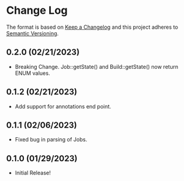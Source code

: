 # Change Log
The format is based on [Keep a Changelog](http://keepachangelog.com/)
and this project adheres to [Semantic Versioning](http://semver.org/).

## 0.2.0 (02/21/2023)
- Breaking Change. Job::getState() and Build::getState() now return ENUM values.

## 0.1.2 (02/21/2023)
- Add support for annotations end point.

## 0.1.1 (02/06/2023)
- Fixed bug in parsing of Jobs.

## 0.1.0 (01/29/2023)
- Initial Release!